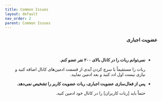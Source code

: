 ```yaml
---
title: Common Issues
layout: default
nav_order: 2
parent: Common Issues
---
```


<head>
    <meta charset="utf-8">
    <link rel="stylesheet" href="https://b3h1z.github.io/HidyBot-Docs/assets/css/style.css">
</head>
<div dir="rtl">

<h3>عضویت اجباری</h3>
<br>
<ul>
    <li><strong>نمی‌توانم ربات را در کانال بالای ۲۰۰ نفر عضو کنم.</strong>
        <p>ربات را مستقیماً با سرچ کردن آیدی از قسمت ادمین‌های کانال اضافه کنید و نیازی نیست اول ادد کنید و بعد ادمین نمایید.</p>
    </li>
    <li><strong>پس از فعال‌سازی عضویت اجباری، ربات عضویت کاربر را تشخیص نمی‌دهد.</strong>
        <p>حتماً باید [ربات کاربران] را در کانال خود ادمین کنید.</p>
    </li>
</ul>


</div>
